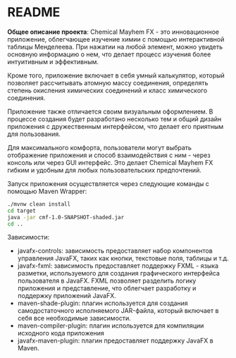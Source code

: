 
# README

**Общее описание проекта**: 
Chemical Mayhem FX - это инновационное приложение, облегчающее изучение химии с помощью интерактивной таблицы Менделеева. При нажатии на любой элемент, можно увидеть основную информацию о нем, что делает процесс изучения более интуитивным и эффективным.

Кроме того, приложение включает в себя умный калькулятор, который позволяет рассчитывать атомную массу соединения, определять степень окисления химических соединений и класс химического соединения. 

Приложение также отличается своим визуальным оформлением. В процессе создания будет разработано несколько тем и общий дизайн приложения с дружественным интерфейсом, что делает его приятным для пользования.

Для максимального комфорта, пользователи могут выбрать отображение приложения и способ взаимодействия с ним - через консоль или через GUI интерфейс. Это делает Chemical Mayhem FX гибким и удобным для любых пользовательских предпочтений.

Запуск приложения осуществляется через следующие команды с помощью Maven Wrapper:

```bash
./mvnw clean install
cd target
java -jar cmf-1.0-SNAPSHOT-shaded.jar
cd ..
```

Зависимости:

- javafx-controls: зависимость предоставляет набор компонентов управления JavaFX, таких как кнопки, текстовые поля, таблицы и т.д.
- javafx-fxml: зависимость предоставляет поддержку FXML - языка разметки, используемого для создания графического интерфейса пользователя в JavaFX. FXML позволяет разделить логику приложения и представление, что облегчает разработку и поддержку приложений JavaFX.
- maven-shade-plugin: плагин используется для создания самодостаточного исполняемого JAR-файла, который включает в себя все необходимые зависимости.
- maven-compiler-plugin: плагин используется для компиляции исходного кода приложения
- javafx-maven-plugin: плагин предоставляет поддержку JavaFX в Maven.
